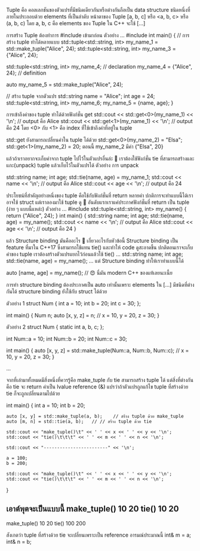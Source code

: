 Tuple คือ คอลเลกชันของตัวแปรที่มีชนิดเดียวกันหรือต่างกันถือเป็น data structure ชนิดหนึ่งที่ภายในประกอบด้วย elements ที่เป็นลำดับ
หน้าตาของ Tuple [a, b, c] หรือ <a, b, c> หรือ (a, b, c) โดย a, b, c คือ elements ของ Tuple ใน C++ จะใช้ [...]

การสร้าง Tuple ต้องทำการ #include <tuple> เข้ามาก่อน
ตัวอย่าง
...
#include <tuple>
int main() {
	// การสร้าง tuple ทำได้หลายแบบ
  std::tuple<std::string, int> my_name_1 = std::make_tuple("Alice", 24);
  std::tuple<std::string, int> my_name_3 = {"Alice", 24};

  std::tuple<std::string, int> my_name_4; // declaration
  my_name_4 = {"Alice", 24};	// definition

  auto my_name_5 = std::make_tuple("Alice", 24);

  // สร้าง tuple จากตัวแปร
  std::string name = "Alice";
  int age = 24;
  std::tuple<std::string, int> my_name_6;
  my_name_5 = {name, age};
}

การเข้าถึงค่าของ tuple ทำได้ด้วยฟังก์ชั่น get
std::cout << std::get<0>(my_name_1) << '\n'; // output คือ Alice
std::cout << std::get<1>(my_name_1) << '\n'; // output คือ 24
โดย <0> กับ <1> คือ index ที่ใช้เข้าถึงค่าที่อยู่ใน tuple

std::get ยังสามารถเปลี่ยนค่าใน tuple ได้ด้วย
std::get<0>(my_name_2) = "Elsa";
std::get<1>(my_name_2) = 20;
ตอนนี้ my_name_2 มีค่า {"Elsa", 20}

แล้วถ้าเราอยากจะเก็บค่าจาก tuple ไปไว้ในตัวแปรอื่นล่ะ 🤔
เราต้องใช้ฟังก์ชั่น tie ที่สามารถสร้างและแกะ(unpack) tuple แล้วเก็บไว้ในตัวแปรได้
ตัวอย่าง การ unpack 

std::string name;
int age;
std::tie(name, age) = my_name_1;
std::cout << name << '\n';	// output คือ Alice
std::cout << age  << '\n';  // output คือ 24

ประโยชน์ที่สำคัญอย่างหนึ่งของ tuple คือใช้กับฟังก์ชั่นที่ return หลายค่า
ปกติการจะทำแบบนี้ได้เราอาจใช้ struct แต่เราลองมาใช้ tuple ดู 🤩
อันดับแรกเราแค่ประกาศฟังก์ชั่นที่ return เป็น tuple (ง่าย ๆ แบบนี้แหล่ะ)
ตัวอย่าง
...
#include <tuple>
std::tuple<std::string, int> my_name() {
	return {"Alice", 24};
}
int main() {
	std::string name;
	int age;
	std::tie(name, age) = my_name();
	std::cout << name << '\n';	// output คือ Alice
	std::cout << age  << '\n';  // output คือ 24
}

แล้ว Structure binding มันคืออะไร 🤔 เกี่ยวอะไรกับหัวข้อนี้
Structure binding เป็น feature ที่มาใน C++17 ซึ่งสามารถใช้แทน tie() และทำให้ code ดูสะอาดขึ้น
ปกติตอนเราจะเก็บค่าของ tuple เราต้องสร้างตัวแปรแยกไว้ก่อนแล้วใช้ tie() 
...
	std::string name;
	int age;
	std::tie(name, age) = my_name();
...
แต่ Structure binding ทำให้เราทำแบบนี้ได้

auto [name, age] = my_name();	// 😍 นี่มัน modern C++ ของแท้เลยนะเนี้ย

การทำ structure binding ต้องประกาศเป็น auto เท่านั้นเพราะ elements ใน [...] มีชนิดที่ต่างกันได้
structure binding ยังใช้กับ struct ได้ด้วย

ตัวอย่าง 1
struct Num {
	int a = 10;
	int b = 20;
	int c = 30;
};

int main() {
	Num n;
	auto [x, y, z] = n;
	// x = 10, y = 20, z = 30;
}

ตัวอย่าง 2
struct Num {
	static int a, b, c;
};

int Num::a = 10;
int Num::b = 20;
int Num::c = 30;

int main() {
    auto [x, y, z] = std::make_tuple(Num::a, Num::b, Num::c);
    // x = 10, y = 20, z = 30;
}

...

จากที่เล่ามาทั้งหมดมีสิ่งหนึ่งที่ควรรู้คือ make_tuple กับ tie สามารถสร้าง tuple ได้ แต่สิ่งที่ต่างกันคือ tie จะ return ค่าเป็น lvalue reference (&) แปรว่าถ้าตัวแปรถูกแก้ไข tuple ที่สร้างด้วย tie ก็จะถูกเปลี่ยนตามไปด้วย

int main() {
    int a = 10;
    int b = 20;
    
    auto [x, y] = std::make_tuple(a, b);	// สร้าง tuple ด้วย make_tuple
    auto [m, n] = std::tie(a, b);	// // สร้าง tuple ด้วย tie
    
    std::cout << "make_tuple()\t" << ' ' << x << ' ' << y << '\n';
    std::cout << "tie()\t\t\t" << ' ' << m << ' ' << n << '\n';
    
    std::cout << "------------------------" << '\n';
    
    a = 100;
    b = 200;
    
    std::cout << "make_tuple()\t" << ' ' << x << ' ' << y << '\n';
    std::cout << "tie()\t\t\t" << ' ' << m << ' ' << n << '\n';
}

เอาต์พุตจะเป็นแบบนี้
make_tuple()	10 20
tie()			10 20
----------------------------
make_tuple()	10 20
tie()			100 200

สังเกตว่า tuple ที่สร้างด้วย tie จะเปลี่ยนเพราะเป็น reference อารมณ์ประมาณนี้
int& m = a;
int& n = b;
